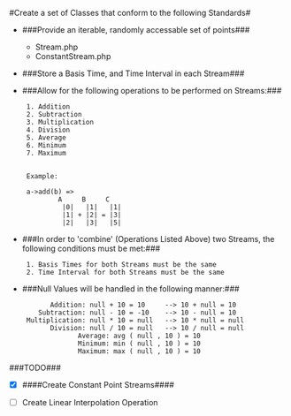 #Create a set of Classes that conform to the following Standards#


 - ###Provide an iterable, randomly accessable set of points###
	 + Stream.php
	 + ConstantStream.php
	 
 - ###Store a Basis Time, and Time Interval in each Stream###
 
 - ###Allow for the following operations to be performed on Streams:###
 	 	
		1. Addition
		2. Subtraction
		3. Multiplication
		4. Division
		5. Average
		6. Minimum
		7. Maximum
		

		Example: 
		
		a->add(b) =>
		        A     B     C
			     |0|   |1|   |1|
			     |1| + |2| = |3|
			     |2|   |3|   |5|
					 

 - ###In order to 'combine' (Operations Listed Above) two Streams, the following conditions must be met:###
 		
		1. Basis Times for both Streams must be the same
		2. Time Interval for both Streams must be the same 

 - ###Null Values will be handled in the following manner:###
		
		      Addition: null + 10 = 10     --> 10 + null = 10
		   Subtraction: null - 10 = -10    --> 10 - null = 10
		Multiplication: null * 10 = null   --> 10 * null = null
		      Division: null / 10 = null   --> 10 / null = null
					 Average: avg ( null , 10 ) = 10
					 Minimum: min ( null , 10 ) = 10
					 Maximum: max ( null , 10 ) = 10
					 

###TODO###
 - [x] ####Create Constant Point Streams####
 - [ ] Create Linear Interpolation Operation
 
